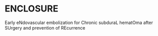 # ENCLOSURE
Early eNdovascular embolization for Chronic subduraL  hematOma after SUrgery and prevention of REcurrence
